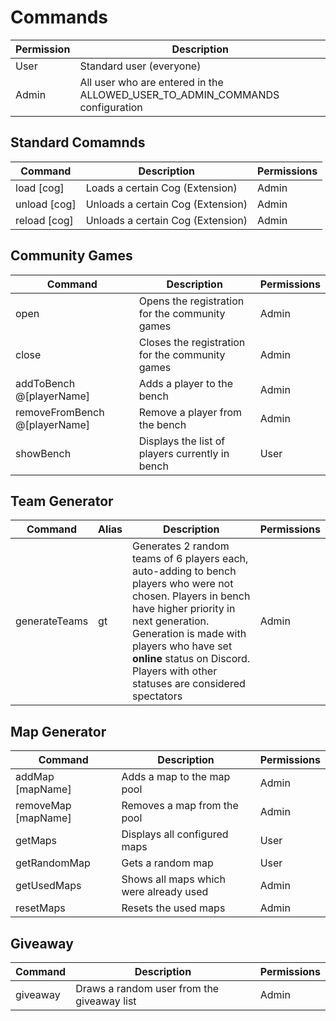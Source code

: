 # Commands

| Permission | Description |
| -- | -- |
| User | Standard user (everyone) |
| Admin | All user who are entered in the ALLOWED_USER_TO_ADMIN_COMMANDS configuration |

## Standard Comamnds
| Command | Description | Permissions |
|--|--|--|
| load [cog] | Loads a certain Cog (Extension) | Admin
| unload [cog] | Unloads a certain Cog (Extension) | Admin
| reload [cog] | Unloads a certain Cog (Extension) | Admin

## Community Games
| Command | Description | Permissions |
|--|--|--|
| open  | Opens the registration for the community games | Admin |
| close | Closes the registration for the community games | Admin |
| addToBench @[playerName] | Adds a player to the bench | Admin | 
| removeFromBench @[playerName] | Remove a player from the bench | Admin |
| showBench | Displays the list of players currently in bench | User |

## Team Generator
| Command | Alias | Description | Permissions |
|--|--|--|--|
| generateTeams | gt | Generates 2 random teams of 6 players each, auto-adding to bench players who were not chosen. Players in bench have higher priority in next generation. Generation is made with players who have set **online** status on Discord. Players with other statuses are considered spectators | Admin |

## Map Generator
| Command | Description | Permissions |
|--|--|--|
| addMap [mapName]| Adds a map to the map pool | Admin |
| removeMap [mapName] | Removes a map from the pool | Admin |
| getMaps | Displays all configured maps | User |
| getRandomMap | Gets a random map | User |
| getUsedMaps | Shows all maps which were already used | Admin |
| resetMaps | Resets the used maps | Admin |

## Giveaway
| Command | Description | Permissions |
|--|--|--|
| giveaway | Draws a random user from the giveaway list | Admin |